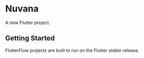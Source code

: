 # Nuvana

A new Flutter project.

## Getting Started

FlutterFlow projects are built to run on the Flutter _stable_ release.
